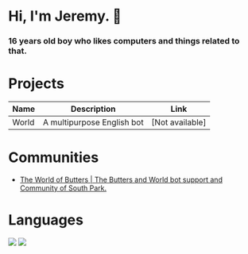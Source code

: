 # Hi, I'm Jeremy. 👋
### 16 years old boy who likes computers and things related to that.

# Projects

| Name | Description | Link |
|--------|-------------|--------|
| World | A multipurpose English bot | [Not available] |

# Communities
- [The World of Butters | The Butters and World bot support and Community of South Park.](https://discord.gg/hfgCdQpSd3)

# Languages

![](https://img.shields.io/badge/JavaScript-323330?style=for-the-badge&logo=javascript&logoColor=F7DF1E)
![](https://img.shields.io/badge/Lua-2C2D72?style=for-the-badge&logo=lua&logoColor=white)
